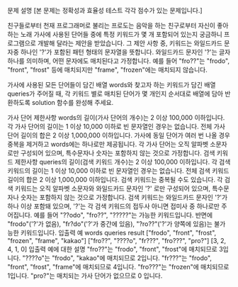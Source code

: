 문제 설명
[본 문제는 정확성과 효율성 테스트 각각 점수가 있는 문제입니다.]

친구들로부터 천재 프로그래머로 불리는 프로도는 음악을 하는 친구로부터 자신이 좋아하는 노래 가사에 사용된 단어들 중에 특정 키워드가 몇 개 포함되어 있는지 궁금하니 프로그램으로 개발해 달라는 제안을 받았습니다.
그 제안 사항 중, 키워드는 와일드카드 문자중 하나인 '?'가 포함된 패턴 형태의 문자열을 뜻합니다. 와일드카드 문자인 '?'는 글자 하나를 의미하며, 어떤 문자에도 매치된다고 가정합니다. 예를 들어 "fro??"는 "frodo", "front", "frost" 등에 매치되지만 "frame", "frozen"에는 매치되지 않습니다.

가사에 사용된 모든 단어들이 담긴 배열 words와 찾고자 하는 키워드가 담긴 배열 queries가 주어질 때, 각 키워드 별로 매치된 단어가 몇 개인지 순서대로 배열에 담아 반환하도록 solution 함수를 완성해 주세요.

가사 단어 제한사항
words의 길이(가사 단어의 개수)는 2 이상 100,000 이하입니다.
각 가사 단어의 길이는 1 이상 10,000 이하로 빈 문자열인 경우는 없습니다.
전체 가사 단어 길이의 합은 2 이상 1,000,000 이하입니다.
가사에 동일 단어가 여러 번 나올 경우 중복을 제거하고 words에는 하나로만 제공됩니다.
각 가사 단어는 오직 알파벳 소문자로만 구성되어 있으며, 특수문자나 숫자는 포함하지 않는 것으로 가정합니다.
검색 키워드 제한사항
queries의 길이(검색 키워드 개수)는 2 이상 100,000 이하입니다.
각 검색 키워드의 길이는 1 이상 10,000 이하로 빈 문자열인 경우는 없습니다.
전체 검색 키워드 길이의 합은 2 이상 1,000,000 이하입니다.
검색 키워드는 중복될 수도 있습니다.
각 검색 키워드는 오직 알파벳 소문자와 와일드카드 문자인 '?' 로만 구성되어 있으며, 특수문자나 숫자는 포함하지 않는 것으로 가정합니다.
검색 키워드는 와일드카드 문자인 '?'가 하나 이상 포함돼 있으며, '?'는 각 검색 키워드의 접두사 아니면 접미사 중 하나로만 주어집니다.
예를 들어 "??odo", "fro??", "?????"는 가능한 키워드입니다.
반면에 "frodo"('?'가 없음), "fr?do"('?'가 중간에 있음), "?ro??"('?'가 양쪽에 있음)는 불가능한 키워드입니다.
입출력 예
words	queries	result
["frodo", "front", "frost", "frozen", "frame", "kakao"]	["fro??", "????o", "fr???", "fro???", "pro?"]	[3, 2, 4, 1, 0]
입출력 예에 대한 설명
"fro??"는 "frodo", "front", "frost"에 매치되므로 3입니다.
"????o"는 "frodo", "kakao"에 매치되므로 2입니다.
"fr???"는 "frodo", "front", "frost", "frame"에 매치되므로 4입니다.
"fro???"는 "frozen"에 매치되므로 1입니다.
"pro?"는 매치되는 가사 단어가 없으므로 0 입니다.